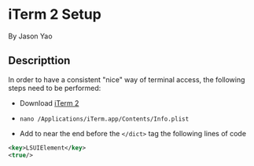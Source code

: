 # iTerm 2 Setup
By Jason Yao

## Descripttion
In order to have a consistent "nice" way of terminal access, the following steps need to be performed:

- Download [iTerm 2](https://www.iterm2.com/downloads.html)

- `nano /Applications/iTerm.app/Contents/Info.plist`

- Add to near the end before the `</dict>` tag the following lines of code

```xml
<key>LSUIElement</key>
<true/>
```
